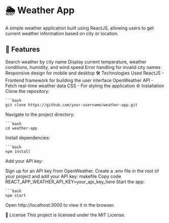 # 🌦️ Weather App
A simple weather application built using ReactJS, allowing users to get current weather information based on city or location.


## 🚀 Features
Search weather by city name
Display current temperature, weather conditions, humidity, and wind speed
Error handling for invalid city names
Responsive design for mobile and desktop
🛠️ Technologies Used
ReactJS - Frontend framework for building the user interface
OpenWeather API - Fetch real-time weather data
CSS - For styling the application
⚙️ Installation
Clone the repository:

    ```bash
    git clone https://github.com/your-username/weather-app.git

Navigate to the project directory:

    ```bash
    cd weather-app
    
Install dependencies:

    ```bash
    npm install
    
Add your API key:

Sign up for an API key from OpenWeather.
Create a .env file in the root of your project and add your API key:
makefile
Copy code
REACT_APP_WEATHER_API_KEY=your_api_key_here
Start the app:

    ```bash
    npm start
Open http://localhost:3000 to view it in the browser.

📄 License
This project is licensed under the MIT License.
